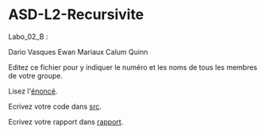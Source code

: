 # ASD-L2-Recursivite

Labo_02_B :

Dario Vasques
Ewan Mariaux
Calum Quinn

Editez ce fichier pour y indiquer le numéro et les noms de tous les membres de votre groupe.

Lisez l'[énoncé](enonce).

Ecrivez votre code dans [src](src).

Ecrivez votre rapport dans [rapport](rapport).
